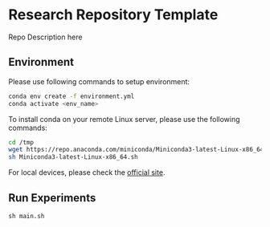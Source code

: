 # Research Repository Template

Repo Description here

## Environment

Please use following commands to setup environment:

```sh
conda env create -f environment.yml
conda activate <env_name>
```

To install conda on your remote Linux server, please use the following commands:

```sh
cd /tmp
wget https://repo.anaconda.com/miniconda/Miniconda3-latest-Linux-x86_64.sh
sh Miniconda3-latest-Linux-x86_64.sh
```

For local devices, please check the [official site](https://docs.conda.io/projects/continuumio-conda/en/latest/user-guide/install/index.html).

## Run Experiments
```
sh main.sh
```

